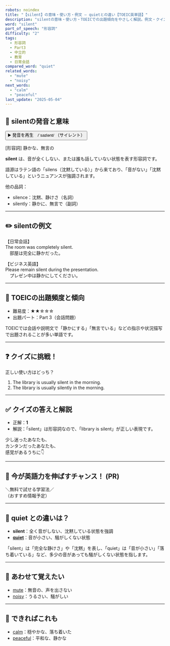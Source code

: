 ```yaml
---
robots: noindex
title: "【silent】の意味・使い方・例文 ― quietとの違い【TOEIC英単語】"
description: "silentの意味・使い方・TOEICでの出題傾向をやさしく解説。例文・クイズ付きでquietとの違いもわかりやすく学べます。"
word: "silent"
part_of_speech: "形容詞"
difficulty: "2"
tags:
  - 形容詞
  - Part3
  - 中立的
  - 教育
  - 日常会話
compared_word: "quiet"
related_words:
  - "mute"
  - "noisy"
next_words:
  - "calm"
  - "peaceful"
last_update: "2025-05-04"
---
```


## 🔰 silentの発音と意味

<button class="play-audio" onclick="playTTS('silent')">
  <span class="play-audio-main">
    ▶️ 発音を再生　/ˈsaɪlənt/
  </span>
  <span class="play-audio-sub">
    （サイレント）
  </span>
</button>

[形容詞] 静かな、無言の

**silent** は、音が全くしない、または誰も話していない状態を表す形容詞です。

語源はラテン語の「silens（沈黙している）」から来ており、「音がない」「沈黙している」というニュアンスが強調されます。

他の品詞：  
- silence：沈黙、静けさ（名詞）
- silently：静かに、無言で（副詞）

---

## ✏️ silentの例文

【日常会話】  
The room was completely silent.  
　部屋は完全に静かだった。

【ビジネス英語】  
Please remain silent during the presentation.  
　プレゼン中は静かにしてください。

---

## 🎯 TOEICの出題頻度と傾向

- 難易度：★★☆☆☆
- 出題パート：Part 3（会話問題）

TOEICでは会話や説明文で「静かにする」「無言でいる」などの指示や状況描写で出題されることが多い単語です。

---

## ❓ クイズに挑戦！

正しい使い方はどっち？

1. The library is usually silent in the morning.  
2. The library is usually silently in the morning.

---

## ✅ クイズの答えと解説

- 正解：**1**
- 解説：「silent」は形容詞なので、「library is silent」が正しい表現です。

少し迷ったあなたも、  
カンタンだったあなたも、  
感覚があるうちに👇️

---

## 🚀 今が英語力を伸ばすチャンス！ (PR)

<div class="info-center">
＼無料で試せる学習法／<br>  
（おすすめ情報予定）
</div>

---

## 🤔  quiet との違いは？

- **silent**：全く音がしない、沈黙している状態を強調
- **[quiet](/word/quiet)**：音が小さい、騒がしくない状態

「silent」は「完全な静けさ」や「沈黙」を表し、「quiet」は「音が小さい」「落ち着いている」など、多少の音があっても騒がしくない状態を指します。

---

## 🧩 あわせて覚えたい

- [mute](/word/mute)：無音の、声を出さない
- [noisy](/word/noisy)：うるさい、騒がしい

---

## 📖 できればこれも

- [calm](/word/calm)：穏やかな、落ち着いた
- [peaceful](/word/peaceful)：平和な、静かな

<!-- cvid: aid25_bid02 -->

